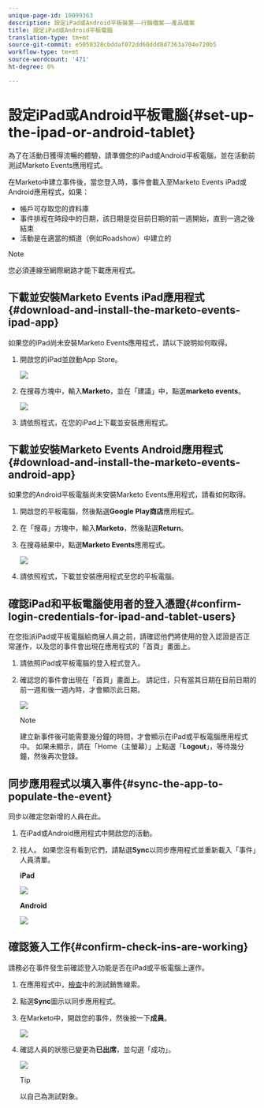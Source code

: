 ```yaml
---
unique-page-id: 10099363
description: 設定iPad或Android平板裝置——行銷檔案——產品檔案
title: 設定iPad或Android平板電腦
translation-type: tm+mt
source-git-commit: e5050328cbddaf072dd60ddd8d7363a704e720b5
workflow-type: tm+mt
source-wordcount: '471'
ht-degree: 0%

---
```



# 設定iPad或Android平板電腦{#set-up-the-ipad-or-android-tablet}

為了在活動日獲得流暢的體驗，請準備您的iPad或Android平板電腦，並在活動前測試Marketo Events應用程式。

在Marketo中建立事件後，當您登入時，事件會載入至Marketo Events iPad或Android應用程式，如果：

* 帳戶可存取您的資料庫
* 事件排程在時段中的日期，該日期是從目前日期的前一週開始，直到一週之後結束
* 活動是在適當的頻道（例如Roadshow）中建立的

>[!NOTE]
>
>您必須連線至網際網路才能下載應用程式。

## 下載並安裝Marketo Events iPad應用程式{#download-and-install-the-marketo-events-ipad-app}

如果您的iPad尚未安裝Marketo Events應用程式，請以下說明如何取得。

1. 開啟您的iPad並啟動App Store。

   ![](assets/image2016-4-14-15-3a52-3a19.png)

1. 在搜尋方塊中，輸入&#x200B;**Marketo**，並在「建議」中，點選&#x200B;**marketo events**。

   ![](assets/image2016-4-14-16-3a0-3a3.png)

1. 請依照程式，在您的iPad上下載並安裝應用程式。

## 下載並安裝Marketo Events Android應用程式{#download-and-install-the-marketo-events-android-app}

如果您的Android平板電腦尚未安裝Marketo Events應用程式，請看如何取得。

1. 開啟您的平板電腦，然後點選&#x200B;**Google Play商店**&#x200B;應用程式。
1. 在「搜尋」方塊中，輸入&#x200B;**Marketo**，然後點選&#x200B;**Return**。
1. 在搜尋結果中，點選&#x200B;**Marketo Events**&#x200B;應用程式。

   ![](assets/image2016-4-15-14-3a42-3a11.png)

1. 請依照程式，下載並安裝應用程式至您的平板電腦。

## 確認iPad和平板電腦使用者的登入憑證{#confirm-login-credentials-for-ipad-and-tablet-users}

在您指派iPad或平板電腦給商展人員之前，請確認他們將使用的登入認證是否正常運作，以及您的事件會出現在應用程式的「首頁」畫面上。

1. 請依照iPad或平板電腦的登入程式登入。
1. 確認您的事件會出現在「首頁」畫面上。 請記住，只有當其日期在目前日期的前一週和後一週內時，才會顯示此日期。

   ![](assets/image2016-4-15-15-3a29-3a0.png)

   >[!NOTE]
   >
   >建立新事件後可能需要幾分鐘的時間，才會顯示在iPad或平板電腦應用程式中。 如果未顯示，請在「Home（主螢幕）」上點選「**Logout**」，等待幾分鐘，然後再次登錄。

## 同步應用程式以填入事件{#sync-the-app-to-populate-the-event}

同步以確定您新增的人員在此。

1. 在iPad或Android應用程式中開啟您的活動。
1. 找人。 如果您沒有看到它們，請點選&#x200B;**Sync**&#x200B;以同步應用程式並重新載入「事件」人員清單。

   **iPad**

   ![](assets/image2016-4-12-14-3a25-3a13.png)

   **Android**

   ![](assets/screenshot-2016-04-15-14-14-08-sync-button.png)

## 確認簽入工作{#confirm-check-ins-are-working}

請務必在事件發生前確認登入功能是否在iPad或平板電腦上運作。

1. 在應用程式中，[檢查](/help/marketo/product-docs/core-marketo-concepts/mobile-apps/event-check-in/check-people-into-your-event-from-your-tablet.md)中的測試銷售線索。
1. 點選&#x200B;**Sync**&#x200B;圖示以同步應用程式。
1. 在Marketo中，開啟您的事件，然後按一下&#x200B;**成員**。

   ![](assets/image2016-4-15-15-3a32-3a42.png)

1. 確認人員的狀態已變更為&#x200B;**已出席**，並勾選「成功」。

   ![](assets/image2016-4-18-14-3a11-3a36.png)

   >[!TIP]
   >
   >以自己為測試對象。
